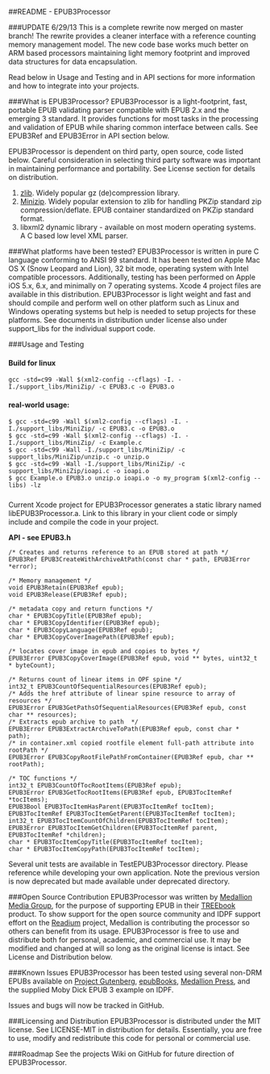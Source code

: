 ##README - EPUB3Processor

###UPDATE 6/29/13
This is a complete rewrite now merged on master branch! The rewrite provides a cleaner interface with a reference counting memory management model. The new code base works much better on ARM based processors maintaining light memory footprint and improved data structures for data encapsulation.

Read below in Usage and Testing and in API sections for more information and how to integrate into your projects.

###What is EPUB3Processor?
EPUB3Processor is a light-footprint, fast, portable EPUB validating parser compatible with EPUB 2.x and the emerging 3 standard. It provides functions for most tasks in the processing and validation of EPUB while sharing common interface between calls. See EPUB3Ref and EPUB3Error in API section below.

EPUB3Processor is dependent on third party, open source, code listed below. Careful consideration in selecting third party software was important in maintaining performance and portability. See License section for details on distribution.

1. [zlib](http://www.zlib.net/). Widely popular gz (de)compression library.
2. [Minizip](http://www.winimage.com/zLibDll/minizip.html). Widely popular extension to zlib for handling PKZip standard zip compression/deflate. EPUB container standardized on PKZip standard format.
3. libxml2 dynamic library - available on most modern operating systems. A C based low level XML parser.

###What platforms have been tested?
EPUB3Processor is written in pure C language conforming to ANSI 99 standard. It has been tested on Apple Mac OS X (Snow Leopard and Lion), 32 bit mode, operating system with Intel compatible processors. Additionally, testing has been performed on Apple iOS 5.x, 6.x, and  minimally on 7 operating systems. Xcode 4 project files are available in this distribution. EPUB3Processor is light weight and fast and should compile and perform well on other platform such as Linux and Windows operating systems but help is needed to setup projects for these platforms. See documents in distribution under license also under support_libs for the individual support code.

###Usage and Testing

#### Build for linux
``` shell
gcc -std=c99 -Wall $(xml2-config --cflags) -I. -I./support_libs/MiniZip/ -c EPUB3.c -o EPUB3.o
```

#### real-world usage:
```shell
$ gcc -std=c99 -Wall $(xml2-config --cflags) -I. -I./support_libs/MiniZip/ -c EPUB3.c -o EPUB3.o
$ gcc -std=c99 -Wall $(xml2-config --cflags) -I. -I./support_libs/MiniZip/ -c Example.c
$ gcc -std=c99 -Wall -I./support_libs/MiniZip/ -c support_libs/MiniZip/unzip.c -o unzip.o
$ gcc -std=c99 -Wall -I./support_libs/MiniZip/ -c support_libs/MiniZip/ioapi.c -o ioapi.o
$ gcc Example.o EPUB3.o unzip.o ioapi.o -o my_program $(xml2-config --libs) -lz
```


###
Current Xcode project for EPUB3Processor generates a static library named libEPUB3Processor.a. Link to this library in your client code or simply include and compile the code in your project.

**API - see EPUB3.h**

	/* Creates and returns reference to an EPUB stored at path */
	EPUB3Ref EPUB3CreateWithArchiveAtPath(const char * path, EPUB3Error *error);

	/* Memory management */
	void EPUB3Retain(EPUB3Ref epub);
	void EPUB3Release(EPUB3Ref epub);

	/* metadata copy and return functions */
	char * EPUB3CopyTitle(EPUB3Ref epub);
	char * EPUB3CopyIdentifier(EPUB3Ref epub);
	char * EPUB3CopyLanguage(EPUB3Ref epub);
	char * EPUB3CopyCoverImagePath(EPUB3Ref epub);

	/* locates cover image in epub and copies to bytes */
	EPUB3Error EPUB3CopyCoverImage(EPUB3Ref epub, void ** bytes, uint32_t * byteCount);
	
	/* Returns count of linear items in OPF spine */
	int32_t EPUB3CountOfSequentialResources(EPUB3Ref epub);
	/* Adds the href attribute of linear spine resource to array of resources */
	EPUB3Error EPUB3GetPathsOfSequentialResources(EPUB3Ref epub, const char ** resources);
	/* Extracts epub archive to path  */
	EPUB3Error EPUB3ExtractArchiveToPath(EPUB3Ref epub, const char * path);
	/* in container.xml copied rootfile element full-path attribute into rootPath */
	EPUB3Error EPUB3CopyRootFilePathFromContainer(EPUB3Ref epub, char ** rootPath);

	/* TOC functions */
	int32_t EPUB3CountOfTocRootItems(EPUB3Ref epub);
	EPUB3Error EPUB3GetTocRootItems(EPUB3Ref epub, EPUB3TocItemRef *tocItems);
	EPUB3Bool EPUB3TocItemHasParent(EPUB3TocItemRef tocItem);
	EPUB3TocItemRef EPUB3TocItemGetParent(EPUB3TocItemRef tocItem);
	int32_t EPUB3TocItemCountOfChildren(EPUB3TocItemRef tocItem);
	EPUB3Error EPUB3TocItemGetChildren(EPUB3TocItemRef parent, EPUB3TocItemRef *children);
	char * EPUB3TocItemCopyTitle(EPUB3TocItemRef tocItem);
	char * EPUB3TocItemCopyPath(EPUB3TocItemRef tocItem);

Several unit tests are available in TestEPUB3Processor directory. Please reference while developing your own application. Note the previous version is now deprecated but made available under deprecated directory.

###Open Source Contribution
EPUB3Processor was written by [Medallion Media Group](http://www.medallionmediagroup.com), for the purpose of supporting EPUB in their [TREEbook](http://www.thetreebook.com) product. To show support for the open source community and IDPF support effort on the [Readium](http://www.readium.org) project, Medallion is contributing the processor so others can benefit from its usage. EPUB3Processor is free to use and distribute both for personal, academic, and commercial use. It may be modified and changed at will so long as the original license is intact. See License and Distribution below.

###Known Issues
EPUB3Processor has been tested using several non-DRM EPUBs available on [Project Gutenberg](http://www.gutenberg.org/), [epubBooks](http://www.epubbooks.com/), [Medallion Press](http://www.medallionmediagroup.com), and the supplied Moby Dick EPUB 3 example on IDPF.

Issues and bugs will now be tracked in GitHub.

###Licensing and Distribution
EPUB3Processor is distributed under the MIT license. See LICENSE-MIT in distribution for details. Essentially, you are free to use, modify and redistribute this code for personal or commercial use.

###Roadmap
See the projects Wiki on GitHub for future direction of EPUB3Processor.

